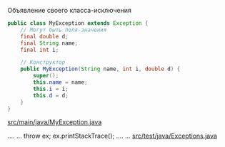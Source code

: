 <!-- doc.py -->
Объявление своего класса-исключения
``` java
public class MyException extends Exception {
    // Могут быть поля-значения
    final double d;
    final String name;
    final int i;

    // Конструктор
    public MyException(String name, int i, double d) {
        super();
        this.name = name;
        this.i = i;
        this.d = d;
    }
}
```

[src/main/java/MyException.java](src/main/java/MyException.java)

....
...
throw ex;
ex.printStackTrace();
....
...
[src/test/java/Exceptions.java](src/test/java/Exceptions.java)

